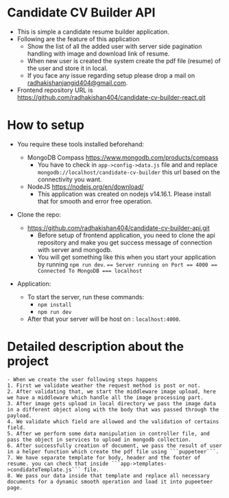
# Candidate CV Builder API

 - This is simple a candidate resume builder application.
 - Following are the feature of this application
    - Show the list of all the added user with server side pagination handling with image and download link of resume.
    - When new user is created the system create the pdf file (resume) of the user and store it in local.
    - If you face any issue regarding setup please drop a mail on radhakishanjangid404@gmail.com.
 - Frontend repository URL is https://github.com/radhakishan404/candidate-cv-builder-react.git

# How to setup

- You require these tools installed beforehand:
    - MongoDB Compass https://www.mongodb.com/products/compass
        - You have to check in ```app->config->data.js``` file and and replace ```mongodb://localhost/candidate-cv-builder``` this url based on the connectivity you want.
    - NodeJS https://nodejs.org/en/download/
        - This application was created on nodejs v14.16.1. Please install that for smooth and error free operation.

- Clone the repo:
    - https://github.com/radhakishan404/candidate-cv-builder-api.git
        - Before setup of frontend application, you need to clone the api repository and make you get success message of connection with server and mongodb.
        - You will get something like this when you start your application by running ```npm run dev```.
        ```== Server running on Port == 4000 == Connected To MongoDB === localhost```

- Application:
    - To start the server, run these commands:
        - `npm install`
        - `npm run dev`
    - After that your server will be host on : `localhost:4000`.

# Detailed description about the project
    - When we create the user following steps happens
    1. First we validate weather the request method is post or not.
    2. After validating that, we start the middleware image upload, here we have a middleware which handle all the image processing part.
    3. After image gets upload in local directory we pass the image data in a different object along with the body that was passed through the payload.
    4. We validate which field are allowed and the validation of certains field.
    5. After we perform some data manipulation in controller file, and pass the object in services to upload in mongodb collection.
    6. After successfully creation of document, we pass the result of user in a helper function which create the pdf file using ```puppeteer```.
    7. We have separate template for body, header and the footer of resume. you can check that inside ```app->templates->condidateTemplate.js``` file.
    8. We pass our data inside that template and replace all necessary documents for a dynamic smooth operation and load it into pupeeteer page.
